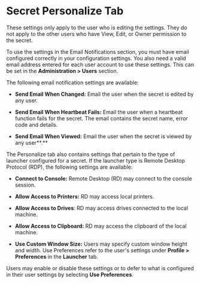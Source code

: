 [title]: # (Secret Personalize Tab)
[tags]: # (Secret,Personalize)
[priority]: # (20)

# Secret Personalize Tab

These settings only apply to the user who is editing the settings. They do not apply to the other users who have View, Edit, or Owner permission to the secret.

To use the settings in the Email Notifications section, you must have email configured correctly in your configuration settings. You also need a valid email address entered for each user account to use these settings. This can be set in the **Administration > Users** section.

The following email notification settings are available:

- **Send Email When Changed:** Email the user when the secret is edited by any user.

- **Send Email When Heartbeat Fails:** Email the user when a heartbeat function fails for the secret. The email contains the secret name, error code and details.

- **Send Email When Viewed:** Email the user when the secret is viewed by any user**.**

The Personalize tab also contains settings that pertain to the type of launcher configured for a secret. If the launcher type is Remote Desktop Protocol (RDP), the following settings are available:

- **Connect to Console:** Remote Desktop  (RD) may connect to the console session.

- **Allow Access to Printers:** RD may access local printers.

- **Allow Access to Drives**: RD may access drives connected to the local machine.

- **Allow Access to Clipboard:** RD may access the clipboard of the local machine.

- **Use Custom Window Size:** Users may specify custom window height and width. Use Preferences refer to the user's settings under **Profile > Preferences** in the **Launcher** tab.

Users may enable or disable these settings or to defer to what is configured in their user settings by selecting **Use Preferences**.
